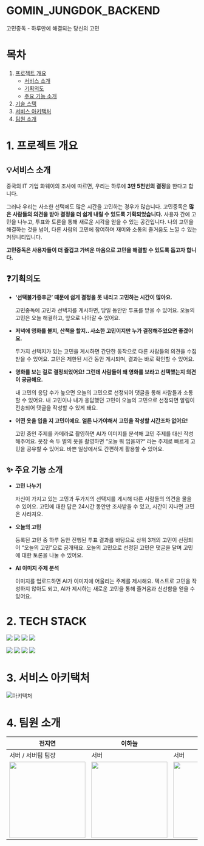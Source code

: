 # GOMIN_JUNGDOK_BACKEND
고민중독 - 하루만에 해결되는 당신의 고민



# 목차
1. [프로젝트 개요](#1-프로젝트-개요)
   - [서비스 소개](#서비스-소개)
   - [기획의도](#기획의도)
   - [주요 기능 소개](#주요-기능-소개)
2. [기술 스택](#2-TECH-STACK)
3. [서비스 아키택처](#3-서비스-아키택처)
4. [팀원 소개](#4-팀원-소개)




# 1. 프로젝트 개요
## 💡서비스 소개
 중국의 IT 기업 화웨이의 조사에 따르면, 우리는 하루에 **3만 5천번의 결정**을 한다고 합니다.

 그러나 우리는 사소한 선택에도 많은 시간을 고민하는 경우가 많습니다. 고민중독은 **많은 사람들의 의견을 받아 결정을 더 쉽게 내릴 수 있도록 기획되었습니다.** 사용자 간에 고민을 나누고, 투표와 토론을 통해 새로운 시각을 얻을 수 있는 공간입니다. 나의 고민을 해결하는 것을 넘어, 다른 사람의 고민에 참여하며 재미와 소통의 즐거움도 느낄 수 있는 커뮤니티입니다.

 **고민중독은 사용자들이 더 즐겁고 가벼운 마음으로 고민을 해결할 수 있도록 돕고자 합니다.**



## ❓기획의도
- **‘선택불가증후군’ 때문에 쉽게 결정을 못 내리고 고민하는 시간이 많아요.**
  
  고민중독에 고민과 선택지를 게시하면, 당일 동안만 투표를 받을 수 있어요. 오늘의 고민은 오늘 해결하고, 앞으로 나아갈 수 있어요.

- **저녁에 영화를 볼지, 산책을 할지.. 사소한 고민이지만 누가 결정해주었으면 좋겠어요.**

  두가지 선택지가 있는 고민을 게시하면 간단한 동작으로 다른 사람들의 의견을 수집받을 수 있어요. 고민은 제한된 시간 동안 게시되며, 결과는 바로 확인할 수 있어요.

- **영화를 보는 걸로 결정되었어요! 그런데 사람들이 왜 영화를 보라고 선택했는지 의견이 궁금해요.**

  내 고민의 응답 수가 높으면 오늘의 고민으로 선정되어 댓글을 통해 사람들과 소통할 수 있어요. 내 고민이나 내가 응답했던 고민이 오늘의 고민으로 선정되면 알림이 전송되어 댓글을 작성할 수 있게 돼요.

- **어떤 옷을 입을 지 고민이에요. 얼른 나가야해서 고민을 작성할 시간조차 없어요!**

  고민 중인 주제를 카메라로 촬영하면 AI가 이미지를 분석해 고민 주제를 대신 작성해주어요. 옷장 속 두 벌의 옷을 촬영하면 “오늘 뭐 입을까?“ 라는 주제로 빠르게 고민을 공유할 수 있어요. 바쁜 일상에서도 간편하게 활용할 수 있어요.



## ✨ 주요 기능 소개
- **고민 나누기**
    
    자신이 가지고 있는 고민과 두가지의 선택지를 게시해 다른 사람들의 의견을 물을 수 있어요. 고민에 대한 답은 24시간 동안만 조사받을 수 있고, 시간이 지나면 고민은 사라져요.
    
- **오늘의 고민**
    
    등록된 고민 중 하루 동안 진행된 투표 결과를 바탕으로 상위 3개의 고민이 선정되어 “오늘의 고민”으로 공개돼요. 오늘의 고민으로 선정된 고민은 댓글을 달며 고민에 대한 토론을 나눌 수 있어요.
    
- **AI 이미지 주제 분석**
    
    이미지를 업로드하면 AI가 이미지에 어울리는 주제를 제시해요. 텍스트로 고민을 작성하지 않아도 되고, AI가 제시하는 새로운 고민을 통해 즐거움과 신선함을 얻을 수 있어요.



# 2. TECH STACK
<img src="https://img.shields.io/badge/spring-6DB33F?style=for-the-badge&logo=Spring&logoColor=white"/> <img src="https://img.shields.io/badge/tensorflow-FF6F00?style=for-the-badge&logo=tensorflow&logoColor=white"/> <img src="https://img.shields.io/badge/Docker-2496ED?style=for-the-badge&logo=Docker&logoColor=white"/> <img src="https://img.shields.io/badge/googlecloud-4285F4?style=for-the-badge&logo=googlecloud&logoColor=white"/>

<img src="https://img.shields.io/badge/MySQL-4479A1?style=for-the-badge&logo=MySQL&logoColor=white"/> <img src="https://img.shields.io/badge/Figma-F24E1E?style=for-the-badge&logo=Figma&logoColor=white"/> <img src="https://img.shields.io/badge/Git-F05032?style=for-the-badge&logo=Git&logoColor=white"/> <img src="https://img.shields.io/badge/GitHub-181717?style=for-the-badge&logo=GitHub&logoColor=white"/> 


# 3. 서비스 아키택처
![아키텍처](https://github.com/user-attachments/assets/cd582a25-db89-4cca-b835-617ddb3216d1)

# 4. 팀원 소개
|전지연|이하늘|정주원|
|------|---|---|
|서버 / 서버팀 팀장|서버|서버|
|<img src="https://github.com/user-attachments/assets/f94e5347-c97e-4732-911f-6a171efc1975" width="200">|<img src="https://github.com/user-attachments/assets/72076b8c-7ed3-4fd0-93a9-d7bff5e3ad12" width="200">|<img src="https://github.com/user-attachments/assets/50f9b132-2a85-4052-a5cc-9d8c306f723d" width="200">|



